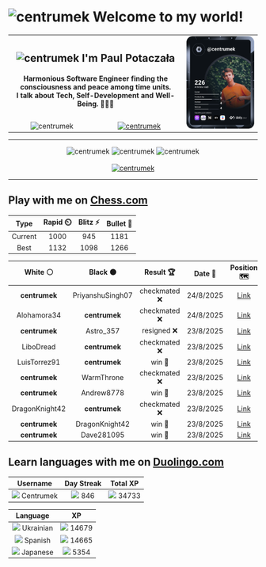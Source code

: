 <h1>
  <img
    src="https://emojis.slackmojis.com/emojis/images/1531849430/4246/blob-sunglasses.gif"
    width="30"
    alt="centrumek"
  />
  Welcome to my world!
</h1>

<table>
  <tbody>
    <tr>
      <td align="center" width="70%" colspan="2">
        <h2>
          <img
            src="https://raw.githubusercontent.com/MartinHeinz/MartinHeinz/master/wave.gif"
            width="30px"
            alt="centrumek"
          />
          I'm Paul Potaczała
        </h2>
        <h4>
          Harmonious Software Engineer finding the consciousness and peace among time units.
          <br/>
          I talk about Tech, Self-Development and Well-Being. 🌿🧘🚀
        </h4>
      </td>
      <td width="30%" rowspan="2">
        <a href="https://app.daily.dev/centrumek">
          <img
            src="./devcard.svg"
            alt="centrumek"
          />
        </a>
      </td>
    </tr>
    <tr align="center">
      <td>
        <img
          src="https://komarev.com/ghpvc/?username=centrumek&label=visitors&color=0e75b6&style=flat"
          alt="centrumek"
        >
      </td>
      <td>
        <a href="https://stackoverflow.com/users/14496012/centrumek">
          <img
            src="https://stackoverflow.com/users/flair/14496012.png?theme=dark"
            alt="centrumek"
          >
        </a>
      </td>
    </tr>
  </tbody>
</table>

---
<div align="center">
  <img 
    src="https://github-readme-stats.vercel.app/api?username=centrumek&show_icons=true&count_private=true&theme=dark&hide_border=true&hide=issues,contribs&bg_color=00000000"
    alt="centrumek"
  />
  <img
    src="https://github-readme-stats.vercel.app/api/top-langs/?username=centrumek&layout=compact&hide_border=true&theme=dark&bg_color=00000000&langs_count=6&exclude_repo=air-statistic-app"
    alt="centrumek"
  />
  <img 
    src="https://github-readme-streak-stats.herokuapp.com?user=centrumek&theme=dark&hide_border=true&background=FFFFFF00"
    alt="centrumek"
  />
  <br/>
  <br/>
  <a href="https://www.buymeacoffee.com/centrumek">
    <img
      src="https://cdn.buymeacoffee.com/buttons/v2/default-orange.png"
      height="50"
      width="210"
      alt="centrumek"
    />
  </a>
</div>

---

## Play with me on [Chess.com](https://www.chess.com/member/centrumek)

<div align="center">
<!--START_SECTION:chessStats-->
<!-- Automatically generated with https://github.com/Balastrong/chess-stats-action -->

| Type | Rapid ⏲️ | Blitz ⚡ | Bullet 🔫 |
|:---:|:---:|:---:|:---:|
| Current | 1000 | 945 | 1181 |
| Best | 1132 | 1098 | 1266 |

| White ⚪ | Black ⚫ | Result 🏆 | Date 📅 | Position 🗺️ | Type 🕕 |
|:---:|:---:|:---:|:---:|:---:|:---:|
| **centrumek** | PriyanshuSingh07 | checkmated ❌ | 24/8/2025 | <a href="http://www.ee.unb.ca/cgi-bin/tervo/fen.pl?select=3r4/1p2k1pp/p3Pp2/2P5/8/P6P/5r2/2RKR3 w - - 1 30">Link</a> | Blitz |
| Alohamora34 | **centrumek** | checkmated ❌ | 24/8/2025 | <a href="http://www.ee.unb.ca/cgi-bin/tervo/fen.pl?select=Q2k4/8/2PKP3/8/7P/8/P5P1/8 b - - 0 44">Link</a> | Blitz |
| **centrumek** | Astro_357 | resigned ❌ | 23/8/2025 | <a href="http://www.ee.unb.ca/cgi-bin/tervo/fen.pl?select=6k1/r5pp/8/8/P3P3/4K3/8/8 w - - 0 44">Link</a> | Blitz |
| LiboDread | **centrumek** | checkmated ❌ | 23/8/2025 | <a href="http://www.ee.unb.ca/cgi-bin/tervo/fen.pl?select=4R3/6bk/p6p/5Qpn/3p1p2/P2P1P2/1P1B1qPP/7K b - - 10 38">Link</a> | Blitz |
| LuisTorrez91 | **centrumek** | win 🥇 | 23/8/2025 | <a href="http://www.ee.unb.ca/cgi-bin/tervo/fen.pl?select=rnbqkbnr/ppp1p1pp/5p2/3p4/8/1P6/PBPPPPPP/RN1QKBNR w KQkq - 0 3">Link</a> | Blitz |
| **centrumek** | WarmThrone | checkmated ❌ | 23/8/2025 | <a href="http://www.ee.unb.ca/cgi-bin/tervo/fen.pl?select=4r1k1/1pb2p1p/p5p1/3p4/1PPN4/P2Q1P2/3N2P1/4qK2 w - - 1 29">Link</a> | Blitz |
| **centrumek** | Andrew8778 | win 🥇 | 23/8/2025 | <a href="http://www.ee.unb.ca/cgi-bin/tervo/fen.pl?select=r3k2r/1p3pp1/4P3/p5Pp/5P1P/4P3/PPR5/R3K1N1 b Qkq - 0 23">Link</a> | Blitz |
| DragonKnight42 | **centrumek** | checkmated ❌ | 23/8/2025 | <a href="http://www.ee.unb.ca/cgi-bin/tervo/fen.pl?select=8/8/8/2pppB2/p1PkP3/P2Q4/3K4/8 b - - 1 50">Link</a> | Blitz |
| **centrumek** | DragonKnight42 | win 🥇 | 23/8/2025 | <a href="http://www.ee.unb.ca/cgi-bin/tervo/fen.pl?select=2k4r/ppp2ppp/2n1p3/7Q/8/2PB4/PPK5/R3R3 b - - 0 21">Link</a> | Blitz |
| **centrumek** | Dave281095 | win 🥇 | 23/8/2025 | <a href="http://www.ee.unb.ca/cgi-bin/tervo/fen.pl?select=7k/p4R2/5NNp/6p1/5p2/8/P4KPP/8 b - - 29 46">Link</a> | Blitz |

<!--END_SECTION:chessStats-->
</div>

## Learn languages with me on [Duolingo.com](https://www.duolingo.com/profile/Centrumek)

<div align="center">
<!--START_SECTION:duolingoStats-->
<!-- Automatically generated with https://github.com/centrumek/duolingo-readme-stats-->

| Username | Day Streak | Total XP |
|:---:|:---:|:---:|
| <img src="https://raw.githubusercontent.com/centrumek/duolingo-readme-stats/main/assets/duolingo.png" height="12"> Centrumek | <img src="https://raw.githubusercontent.com/centrumek/duolingo-readme-stats/main/assets/streakinactive.svg" height="12"> 846 | <img src="https://raw.githubusercontent.com/centrumek/duolingo-readme-stats/main/assets/xp.svg" height="12"> 34733 | <img src="https://raw.githubusercontent.com/centrumek/duolingo-readme-stats/main/assets/xp.svg" height="12"> 0 |

| Language | XP |
|:---:|:---:|
| <img src="https://raw.githubusercontent.com/centrumek/duolingo-readme-stats/main/assets/langs/ukrainian.svg" height="12"> Ukrainian | <img src="https://raw.githubusercontent.com/centrumek/duolingo-readme-stats/main/assets/xp.svg" height="12"> 14679 |
| <img src="https://raw.githubusercontent.com/centrumek/duolingo-readme-stats/main/assets/langs/spanish.svg" height="12"> Spanish | <img src="https://raw.githubusercontent.com/centrumek/duolingo-readme-stats/main/assets/xp.svg" height="12"> 14665 |
| <img src="https://raw.githubusercontent.com/centrumek/duolingo-readme-stats/main/assets/langs/japanese.svg" height="12"> Japanese | <img src="https://raw.githubusercontent.com/centrumek/duolingo-readme-stats/main/assets/xp.svg" height="12"> 5354 |

<!--END_SECTION:duolingoStats-->
</div>
<!--
**centrumek/centrumek** is a ✨ _special_ ✨ repository because its `README.md` (this file) appears on your GitHub profile.

Here are some ideas to get you started:

- 🔭 I’m currently working on ...
- 🌱 I’m currently learning ...
- 👯 I’m looking to collaborate on ...
- 🤔 I’m looking for help with ...
- 💬 Ask me about ...
- 📫 How to reach me: ...
- 😄 Pronouns: ...
- ⚡ Fun fact: ...
-->
